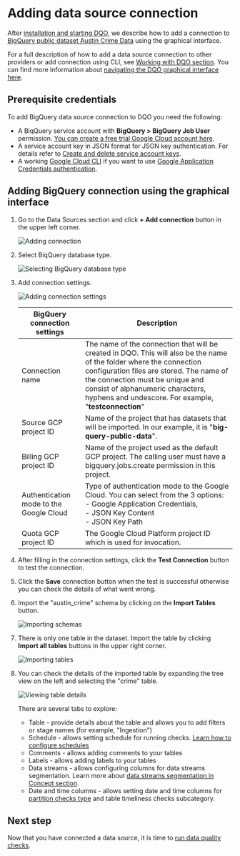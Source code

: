 # Adding data source connection

After [installation and starting DQO](../installation/installation.md), we describe how to add a connection to [BigQuery public dataset Austin Crime Data](https://console.cloud.google.com/marketplace/details/city-of-austin/austin-crime) 
using the graphical interface.

For a full description of how to add a data source connection to other providers or add connection using CLI, see [Working with DQO section](../../working-with-dqo/adding-data-source-connection/index.md).
You can find more information about [navigating the DQO graphical interface here](../../working-with-dqo/navigating-the-graphical-interface/navigating-the-graphical-interface.md). 

## Prerequisite credentials

To add BigQuery data source connection to DQO you need the following:

- A BiqQuery service account with **BigQuery > BigQuery Job User** permission. [You can create a free trial Google Cloud account here](https://cloud.google.com/free).
- A service account key in JSON format for JSON key authentication. For details refer to [Create and delete service account keys](https://cloud.google.com/iam/docs/keys-create-delete).
- A working [Google Cloud CLI](https://cloud.google.com/sdk/docs/install) if you want to use [Google Application Credentials authentication](./#using-google-application-credentials-authentication).

## Adding BigQuery connection using the graphical interface

1. Go to the Data Sources section and click **+ Add connection** button in the upper left corner.

    ![Adding connection](https://dqops.com/docs/images/getting-started/adding-test-connection-test-connection.jpg)
   
2. Select BiqQuery database type.

    ![Selecting BigQuery database type](https://dqops.com/docs/images/working-with-dqo/adding-connections/adding-connection-bigquery.jpg)

3. Add connection settings.

    ![Adding connection settings](https://dqops.com/docs/images/getting-started/adding-test-connection-parameters.jpg)

    | BigQuery connection settings            | Description                                                                                                                                                                                                                                                                                      | 
    |--------------------------------------------------------------------------------------------------------------------------------------------------------------------------------------------------------------------------------------------------------------------------------------------------|-------------------------------------------------------------------------------------------------------------------------------------------------------------------------------------------------------------------------------------------|
    | Connection name                         | The name of the connection that will be created in DQO. This will also be the name of the folder where the connection configuration files are stored. The name of the connection must be unique and consist of alphanumeric characters, hyphens and undescore. For example, "**testconnection**" |
    | Source GCP project ID                   | Name of the project that has datasets that will be imported. In our example, it is "**big-query-public-data**".                                                                                                                                                                                  |
    | Billing GCP project ID                  | Name of the project used as the default GCP project. The calling user must have a bigquery.jobs.create permission in this project.                                                                                                                                                               |
    | Authentication mode to the Google Cloud | Type of authentication mode to the Google Cloud. You can select from the 3 options:<br/>- Google Application Credentials,<br/>- JSON Key Content<br/> - JSON Key Path                                                                                                                            |
    | Quota GCP project ID                    | The Google Cloud Platform project ID which is used for invocation.                                                                                                                                                                                                                               |

4. After filling in the connection settings, click the **Test Connection** button to test the connection.

5. Click the **Save** connection button when the test is successful otherwise you can check the details of what went wrong.

6. Import the "austin_crime" schema by clicking on the **Import Tables** button.

    ![Importing schemas](https://dqops.com/docs/images/getting-started/importing-schema-austin-crime.jpg)

7. There is only one table in the dataset. Import the table by clicking **Import all tables** buttons in the upper right corner.

    ![Importing tables](https://dqops.com/docs/images/getting-started/importing-tables-austin-crime.jpg)

8. You can check the details of the imported table by expanding the tree view on the left and selecting the "crime" table.
        
     ![Viewing table details](https://dqops.com/docs/images/getting-started/austin-crime-table-view.jpg)
 
    There are several tabs to explore:

    - Table - provide details about the table and allows you to add filters or stage names (for example, "Ingestion")
    - Schedule - allows setting schedule for running checks. [Learn how to configure schedules](../../working-with-dqo/schedules/index.md)
    - Comments - allows adding comments to your tables
    - Labels - allows adding labels to your tables
    - Data streams - allows configuring columns for data streams segmentation. Learn more about [data streams segmentation in Concept section](../../dqo-concepts/data-stream-segmentation/data-stream-segmentation.md). 
    - Date and time columns - allows setting date and time columns for [partition checks type](../../dqo-concepts/checks/partition-checks/partition-checks.md) and table timeliness checks subcategory. 

## Next step

Now that you have connected a data source, it is time to [run data quality checks](../../getting-started/run-data-quality-checks/run-data-quality-checks.md).